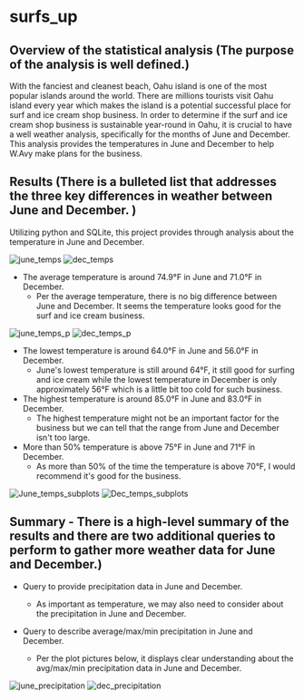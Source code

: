 # surfs_up

## Overview of the statistical analysis (The purpose of the analysis is well defined.)
With the fanciest and cleanest beach, Oahu island is one of the most popular islands around the world. There are millions tourists visit Oahu island every year which makes the island is a potential successful place for surf and ice cream shop business. In order to determine if the surf and ice cream shop business is sustainable year-round in Oahu, it is crucial to have a well weather analysis, specifically for the months of June and December. This analysis provides the temperatures in June and December to help W.Avy make plans for the business.


## Results (There is a bulleted list that addresses the three key differences in weather between June and December. )
Utilizing python and SQLite, this project provides through analysis about the temperature in June and December.

![june_temps](june_temps.png)
![dec_temps](dec_temps.png)

- The average temperature is around 74.9°F in June and 71.0°F in December.
  - Per the average temperature, there is no big difference between June and December. It seems the temperature looks good for the surf and ice cream business.

![june_temps_p](june_temps_p.png)
![dec_temps_p](dec_temps_p.png)
- The lowest temperature is around 64.0°F in June and 56.0°F in December.
  - June's lowest temperature is still around 64°F, it still good for surfing and ice cream while the lowest temperature in December is only approximately 56°F which is a little bit too cold for such business.
- The highest temperature is around 85.0°F in June and 83.0°F in December.
  - The highest temperature might not be an important factor for the business but we can tell that the range from June and December isn't too large.
- More than 50% temperature is above 75°F in June and 71°F in December.
  - As more than 50% of the time the temperature is above 70°F, I would recommend it's good for the business.

![June_temps_subplots](June_temps_subplots.png)
![Dec_temps_subplots](Dec_temps_subplots.png)


## Summary - There is a high-level summary of the results and there are two additional queries to perform to gather more weather data for June and December.)

- Query to provide precipitation data in June and December.
  - As important as temperature, we may also need to consider about the precipitation in June and December.

- Query to describe average/max/min precipitation in June and December.
  - Per the plot pictures below, it displays clear understanding about the avg/max/min precipitation data in June and December.

![june_precipitation](june_precipitation.png)
![dec_precipitation](dec_precipitation.png)
